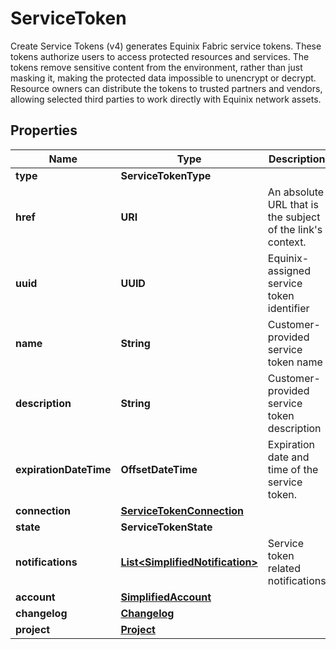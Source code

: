 

# ServiceToken

Create Service Tokens (v4) generates Equinix Fabric service tokens. These tokens authorize users to access protected resources and services. The tokens remove sensitive content from the environment, rather than just masking it, making the protected data impossible to unencrypt or decrypt. Resource owners can distribute the tokens to trusted partners and vendors, allowing selected third parties to work directly with Equinix network assets.

## Properties

| Name | Type | Description | Notes |
|------------ | ------------- | ------------- | -------------|
|**type** | **ServiceTokenType** |  |  [optional] |
|**href** | **URI** | An absolute URL that is the subject of the link&#39;s context. |  [optional] [readonly] |
|**uuid** | **UUID** | Equinix-assigned service token identifier |  |
|**name** | **String** | Customer-provided service token name |  [optional] |
|**description** | **String** | Customer-provided service token description |  [optional] |
|**expirationDateTime** | **OffsetDateTime** | Expiration date and time of the service token. |  [optional] |
|**connection** | [**ServiceTokenConnection**](ServiceTokenConnection.md) |  |  [optional] |
|**state** | **ServiceTokenState** |  |  [optional] |
|**notifications** | [**List&lt;SimplifiedNotification&gt;**](SimplifiedNotification.md) | Service token related notifications |  [optional] |
|**account** | [**SimplifiedAccount**](SimplifiedAccount.md) |  |  [optional] |
|**changelog** | [**Changelog**](Changelog.md) |  |  [optional] |
|**project** | [**Project**](Project.md) |  |  [optional] |



